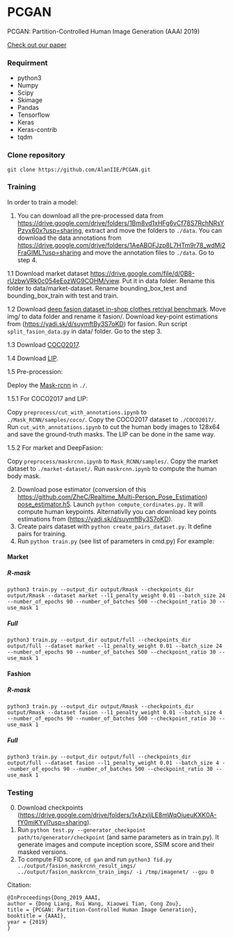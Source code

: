 # PCGAN
PCGAN: Partition-Controlled Human Image Generation (AAAI 2019)

[Check out our paper](https://arxiv.org/)


### Requirment
* python3
* Numpy
* Scipy
* Skimage
* Pandas
* Tensorflow
* Keras
* Keras-contrib
* tqdm 

### Clone repository
```git clone https://github.com/AlanIIE/PCGAN.git```

### Training
In order to train a model:

1. You can download all the pre-processed data from https://drive.google.com/drive/folders/1Bm8vd1xHFg6vCf78S7RchNRsYPzvx60x?usp=sharing, extract and move the folders to ```./data```.
You can download the data annotations from https://drive.google.com/drive/folders/1AeABOFJzp8L7HTm9r78_wdMj2FraGIML?usp=sharing and move the annotation files to ```./data```.
Go to step 4.


1.1 Download market dataset https://drive.google.com/file/d/0B8-rUzbwVRk0c054eEozWG9COHM/view. Put it in data folder. Rename this folder to data/market-dataset. Rename bounding_box_test and bounding_box_train with test and train.


1.2 Download [deep fasion dataset in-shop clothes retrival benchmark](http://mmlab.ie.cuhk.edu.hk/projects/DeepFashion/InShopRetrieval.html). Move img/ to data folder and rename it fasion/. Download key-point estimations from (https://yadi.sk/d/suymftBy3S7oKD) for fasion. Run script ```split_fasion_data.py``` in data/ folder. Go to the step 3.

1.3 Download [COCO2017](http://cocodataset.org/#download).

1.4 Download [LIP](https://github.com/lemondan/HumanParsing-Dataset).

1.5 Pre-procession:

Deploy the [Mask-rcnn](https://github.com/matterport/Mask_RCNN) in ```./```.

1.5.1 For COCO2017 and LIP:

Copy ```preprocess/cut_with_annotations.ipynb``` to ```./Mask_RCNN/samples/coco/```.
Copy the COCO2017 dataset to ```./COCO2017/```.
Run ```cut_with_annotations.ipynb``` to cut the human body images to 128x64 and save the ground-truth masks.
The LIP can be done in the same way.

1.5.2 For market and DeepFasion:

Copy ```preprocess/maskrcnn.ipynb``` to ```Mask_RCNN/samples/```.
Copy the market dataset to ```./market-dataset/```.
Run ```maskrcnn.ipynb``` to compute the human body mask.

2. Download pose estimator (conversion of this https://github.com/ZheC/Realtime_Multi-Person_Pose_Estimation) [pose_estimator.h5](https://yadi.sk/d/blgmGpDi3PjXvK). Launch ```python compute_cordinates.py.``` It will compute human keypoints. Alternativlly you can download key points estimations from (https://yadi.sk/d/suymftBy3S7oKD).
3. Create pairs dataset with ```python create_pairs_dataset.py```. It define pairs for training.
4. Run ```python train.py``` (see list of parameters in cmd.py)
For example:
#### Market
##### R-mask
```
python3 train.py --output_dir output/Rmask --checkpoints_dir output/Rmask --dataset market --l1_penalty_weight 0.01 --batch_size 24 --number_of_epochs 90 --number_of_batches 500 --checkpoint_ratio 30 --use_mask 1
```

##### Full
```
python3 train.py --output_dir output/full --checkpoints_dir output/full --dataset market --l1_penalty_weight 0.01 --batch_size 24 --number_of_epochs 90 --number_of_batches 500 --checkpoint_ratio 30 --use_mask 1
```

#### Fashion
##### R-mask
```
python3 train.py --output_dir output/Rmask --checkpoints_dir output/Rmask --dataset fasion --l1_penalty_weight 0.01 --batch_size 4 --number_of_epochs 90 --number_of_batches 500 --checkpoint_ratio 30 --use_mask 1
```

##### Full
```
python3 train.py --output_dir output/full --checkpoints_dir output/full --dataset fasion --l1_penalty_weight 0.01 --batch_size 4 --number_of_epochs 90 --number_of_batches 500 --checkpoint_ratio 30 --use_mask 1
```


### Testing
0. Download checkpoints (https://drive.google.com/drive/folders/1xAzxIjLE8mWqOiueuKXK0A-fY0miKYyl?usp=sharing).
1. Run ```python test.py --generator_checkpoint path/to/generator/checkpoint``` (and same parameters as in train.py). It generate images and compute inception score, SSIM score and their masked versions.
2. To compute FID score, ```cd gan``` and run ```python3 fid.py ../output/fasion_maskrcnn_result_imgs/ ../output/fasion_maskrcnn_train_imgs/ -i /tmp/imagenet/ --gpu 0```

Citation:

```
@InProceedings{Dong_2019_AAAI,
author = {Dong Liang, Rui Wang, Xiaowei Tian, Cong Zou},
title = {PCGAN: Partition-Controlled Human Image Generation},
booktitle = {AAAI},
year = {2019}
}
```
